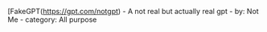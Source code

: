 [FakeGPT(https://gpt.com/notgpt) - A not real but actually real gpt - by: Not Me - category: All purpose